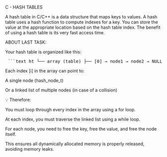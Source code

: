 C - HASH TABLES

A hash table in C/C++ is a data structure that maps keys to values.
A hash table uses a hash function to compute indexes for a key.
You can store the value at the appropriate location based on the hash table index.
The benefit of using a hash table is its very fast access time.

ABOUT LAST TASK: 

Your hash table is organized like this:

<pre> ```text ht └── array (table) ├── [0] → node1 → node2 → NULL ├── [1] → NULL ├── [2] → node3 → NULL └── ... ``` </pre>

Each index [i] in the array can point to:

A single node (hash_node_t)

Or a linked list of multiple nodes (in case of a collision)

💡 Therefore:

You must loop through every index in the array using a for loop.

At each index, you must traverse the linked list using a while loop.

For each node, you need to free the key, free the value, and free the node itself.

This ensures all dynamically allocated memory is properly released, avoiding memory leaks. 
